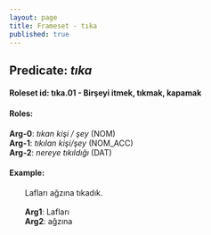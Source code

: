 ```yaml
---
layout: page
title: Frameset - tıka
published: true
---
```

<h2>Predicate: <i>tıka</i></h2>
<h4>Roleset id: tıka.01 - Birşeyi itmek, tıkmak, kapamak<br>
<h4>Roles:</h4>
<b>Arg-0</b>: <i>tıkan kişi / şey</i>  (NOM) <br>
<b>Arg-1</b>: <i>tıkılan kişi/şey</i>  (NOM_ACC) <br>
<b>Arg-2</b>: <i>nereye tıkıldığı</i>  (DAT) <br>
<h4>Example:</h4>
&emsp;&emsp;Lafları ağzına tıkadık.<br><br>
&emsp;&emsp;<b>Arg1</b>:  Lafları<br>
&emsp;&emsp;<b>Arg2</b>:  ağzına<br>

